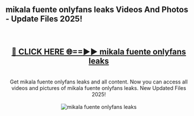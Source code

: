 <h2>mikala fuente onlyfans leaks Videos And Photos - Update Files 2025!</h2>
<br>
<div align="center">
<h2><a href="https://linkcuts.com/hfmhzwbr" rel="nofollow">🔴 CLICK HERE 🌐==►► mikala fuente onlyfans leaks</a></h2>
<br>
Get mikala fuente onlyfans leaks and all content. Now you can access all videos and pictures of mikala fuente onlyfans leaks. New Updated Files 2025!
<br>
<br>
<a href="https://linkcuts.com/hfmhzwbr" rel="nofollow" data-target="animated-image.originalLink"><img src="https://i.ibb.co.com/WyWwxjT/player-gif2.gif" alt="mikala fuente onlyfans leaks" style="max-width: 100%; display: inline-block;" data-target="animated-image.originalImage"></a>
</div>
<br>